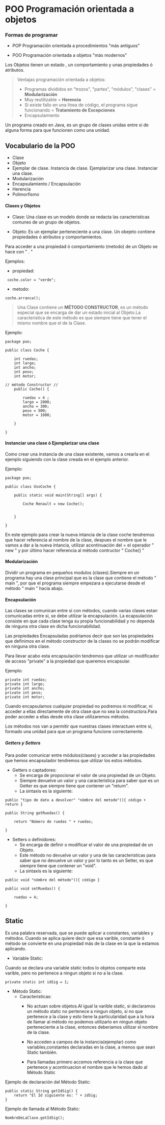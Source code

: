 # POO Programación orientada a objetos

### Formas de programar 

- POP Programación orientada a procedimientos "más antiguos"

- POO Programación orientada a objetos "más modernos"

Los Objetos tienen un estado , un comportamiento y unas propiedades ó atributos.

> Ventajas programación orientada a objetos: 
> - Programas divididos en "trozos", "partes", "módulos", "clases" = **Modularización**
> - Muy reutilizable = **Herencia**
> - Si existe fallo en una línea de código, el programa sigue funcionando = **Tratamiento  de Excepciones**
> - Encapsulamiento 

Un programa creado en Java, es un grupo de clases unidas entre si de alguna forma para que funcionen como una unidad.

## Vocabulario de la POO

- Clase
- Objeto
- Ejemplar de clase. Instancia de clase. Ejemplarizar una clase. Instanciar una clase.
- Modularización
- Encapsulamiento / Encapsulación
- Herencia
- Polimorfismo

#### Clases y Objetos
- Clase: Una clase es un modelo donde se redacta las caracteristicas comunes de un grupo de objetos.

- Objeto: Es un ejemplar perteneciente a una clase. Un obejeto contiene propiedades ó atributos y comportamientos.

Para acceder a una propiedad ó comportamiento (metodo) de un Objeto se hace con " . " 

Ejemplos:
- propiedad:
```
 coche.color = "verde";
```
- metodo:
 ```
 coche.arranca();
```
> Una Clase contiene un **MÉTODO CONSTRUCTOR**, es un método especial que se encarga de dar un estado inicial al Objeto.La caracteristica de este método es que siempre tiene que tener el mismo nombre que el de la Clase.

Ejemplo:
```
package poo;

public class Coche {

    int ruedas;
    int largo;
    int ancho;
    int peso;
    int motor;

// método Constructor //
    public Coche() {
        
        ruedas = 4 ;
        largo = 2000;
        ancho = 300;
        peso = 500;
        motor = 1600;

    }

}
```

#### Instanciar una clase ó Ejemplarizar una clase

Como crear una instancia de una clase existente, vamos a crearla en el ejemplo siguiendo con la clase creada en el ejemplo anterior.

Ejemplo: 
```
package poo;

public class UsoCoche {

    public static void main(String[] args) {

        Coche Renault = new Coche();


    }

}

```
En este ejemplo para crear la nueva intancia de la clase coche tendremos que hacer referencia al nombre de la clase, 
despues el nombre que le vamos a dar a la nueva intancia, utilizar acontinuación del = el operador " new " y por último 
hacer referencia al método contructor " Coche() "

#### Modularización

Dividir un programa en pequeños modulos (clases).Siempre en un programa hay una clase principal que es la clase que contiene
el método " main ", por que el programa siempre empezara a ejecutarse desde el método " main " hacia abajo.

#### Encapsulación

Las clases se comunican entre si con métodos, cuando varias clases estan comunicadas entre si, se debe utilizar la encapsulación.
La ecapsulación consiste en que cada clase tenga su propia funcionabilidad y no dependa de ninguna otra clase en dicha funcionabilidad.

Las propiedades Encapsuladas podríamos decir que son las propiedades que definimos en el método constructor de la clases no se podrán modificar en ninguna otra clase.

Para llevar acabo esta encapsulación tendremos que utilizar un modificador de acceso "private" a la propiedad que queremos encapsular.

Ejemplo: 
```
private int ruedas;
private int largo;
private int ancho;
private int peso;
private int motor;
```
Cuando encapsulamos cualquier propiedad no podremos ni modificar, ni acceder a ellas directamente de otra clase que no sea la 
constructora.Para poder acceder a ellas desde otra clase utilizaremos métodos.

Los métodos nos van a permitir que nuestras clases interactuen entre si, formado una unidad para que un programa funcione correctamente.

##### Getters y Setters

Para poder comunicar entre módulos(clases) y acceder a las propiedades que hemos encapsulador tendremos que utilizar los estos métodos.

- Getters o captadores:
    - Se encarga de propocionar el valor de una propiedad de un Objeto.
    - Siempre devuelve un valor y una caracteristica para saber que es un Getter es que siempre tiene que contener 
    un "return".
    - La sintaxis es la siguiente: 
````
public "tipo de dato a devolver" "nómbre del metodo"(){ código + return }

public String getRuedas() {
		
    return "Número de ruedas " + ruedas;
		
}
````
- Setters o definidores:
    - Se encarga de definir o modificar el valor de una propiedad de un Objeto.
    - Este método no devuelve un valor y una de las caracteristicas para saber que no devuelve un valor y por lo tanto es
    un Setter, es que siempre tiene que contener un "void".
    - La sintaxis es la siguiente:
````
public void "nómbre del método"(){ código }

public void setRuedas() {
		
    ruedas = 4;
	
}
````
## Static

Es una palabra reservada, que se puede aplicar a constantes, variables y métodos. Cuando se aplica quiere decir que esa varible,
 constante ó método se convierte en una propiedad más de la clase en la que la estamos aplicando.
 
- Variable Static: 

Cuando se declara una variable static todos lo objetos comparte esta varible, pero no pertenece a ningun objeto si no a la clase.
```
private static int idSig = 1;
```
- Método Static:
    - Caracteristicas:
        - No actuan sobre objetos.Al igual la varible static, si declaramos un método static no pertenece a ningun objeto, 
        si no que pertenece a la clase y esto tiene la particularidad que a la hora de llamar al método no podemos utilizarlo 
        en ningun objeto perteneciente a la clase, entonces deberiamos utilizar el nombre de la clase.
        
        - No acceden a campos de la instancia(ejemplar) como variables,constantes declaradas en la clase, a menos que sean Static también.
        
        - Para llamadas primero accemos referencia a la clase que pertenece y acontinuacion el nombre que le hemos dado al Método Static

Ejemplo de declaración del Método Static:
```
public static String getIdSig() {
	return "El Id siguiente es: " + idSig; 
}
```
Ejemplo de llamada al Método Static:
```
NombreDeLaClase.getIdSig();
```

